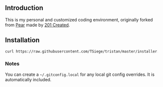 ## Introduction

This is my personal and customized coding environment, originally forked from [Pear](https://github.com/201-created/pear) made by [201 Created](http://www.201-created.com/).

## Installation

```bash
curl https://raw.githubusercontent.com/TSiege/tristan/master/installer.sh -L -o - | sh
```

### Notes

You can create a `~/.gitconfig.local` for any local git config overrides. It
is automatically included.
